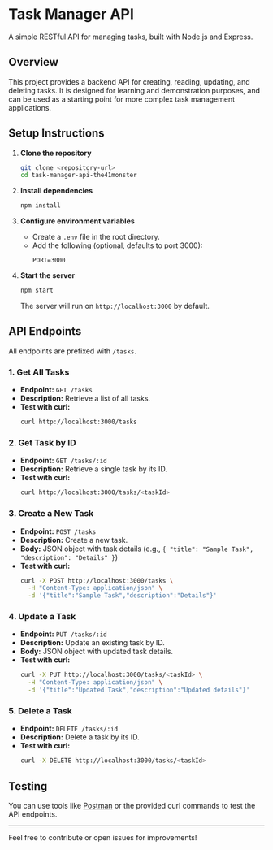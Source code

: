# Task Manager API

A simple RESTful API for managing tasks, built with Node.js and Express.

## Overview
This project provides a backend API for creating, reading, updating, and deleting tasks. It is designed for learning and demonstration purposes, and can be used as a starting point for more complex task management applications.

## Setup Instructions

1. **Clone the repository**
   ```sh
   git clone <repository-url>
   cd task-manager-api-the41monster
   ```

2. **Install dependencies**
   ```sh
   npm install
   ```

3. **Configure environment variables**
   - Create a `.env` file in the root directory.
   - Add the following (optional, defaults to port 3000):
     ```
     PORT=3000
     ```

4. **Start the server**
   ```sh
   npm start
   ```
   The server will run on `http://localhost:3000` by default.

## API Endpoints

All endpoints are prefixed with `/tasks`.

### 1. Get All Tasks
- **Endpoint:** `GET /tasks`
- **Description:** Retrieve a list of all tasks.
- **Test with curl:**
  ```sh
  curl http://localhost:3000/tasks
  ```

### 2. Get Task by ID
- **Endpoint:** `GET /tasks/:id`
- **Description:** Retrieve a single task by its ID.
- **Test with curl:**
  ```sh
  curl http://localhost:3000/tasks/<taskId>
  ```

### 3. Create a New Task
- **Endpoint:** `POST /tasks`
- **Description:** Create a new task.
- **Body:** JSON object with task details (e.g., `{ "title": "Sample Task", "description": "Details" }`)
- **Test with curl:**
  ```sh
  curl -X POST http://localhost:3000/tasks \
    -H "Content-Type: application/json" \
    -d '{"title":"Sample Task","description":"Details"}'
  ```

### 4. Update a Task
- **Endpoint:** `PUT /tasks/:id`
- **Description:** Update an existing task by ID.
- **Body:** JSON object with updated task details.
- **Test with curl:**
  ```sh
  curl -X PUT http://localhost:3000/tasks/<taskId> \
    -H "Content-Type: application/json" \
    -d '{"title":"Updated Task","description":"Updated details"}'
  ```

### 5. Delete a Task
- **Endpoint:** `DELETE /tasks/:id`
- **Description:** Delete a task by its ID.
- **Test with curl:**
  ```sh
  curl -X DELETE http://localhost:3000/tasks/<taskId>
  ```

## Testing
You can use tools like [Postman](https://www.postman.com/) or the provided curl commands to test the API endpoints.

---

Feel free to contribute or open issues for improvements!
